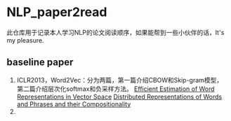 # NLP_paper2read
此仓库用于记录本人学习NLP的论文阅读顺序，如果能帮到一些小伙伴的话，It's my pleasure.

## baseline paper
1. ICLR2013，Word2Vec：分为两篇，第一篇介绍CBOW和Skip-gram模型，第二篇介绍层次化softmax和负采样方法。
   [Efficient Estimation of Word Representations in Vector Space](https://arxiv.org/abs/1301.3781)
   [Distributed Representations of Words and Phrases and their Compositionality](https://arxiv.org/pdf/1310.4546.pdf)
3. 
